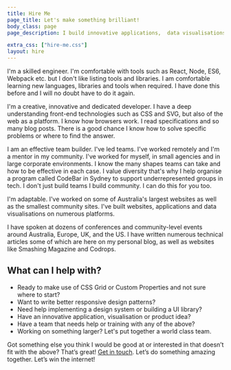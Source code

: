 ```yaml
---
title: Hire Me
page_title: Let's make something brilliant!
body_class: page
page_description: I build innovative applications,  data visualisations and websites. I want to make amazing user experiences that focus on quality, performance and great design, with built-in accessibility. I write maintainable, future-proof code with the latest tools and techniques.

extra_css: ["hire-me.css"]
layout: hire
---
```


I'm a skilled engineer. I'm comfortable with tools such as React, Node, ES6, Webpack etc. but I don't like listing tools and libraries. I am comfortable learning new languages, libraries and tools when required. I have done this before and I will no doubt have to do it again. 

I'm a creative, innovative and dedicated developer. I have a deep understanding front-end technologies such as CSS and SVG, but also of the web as a platform. I know how browsers work. I read specifications and so many blog posts. There is a good chance I know how to solve specific problems or where to find the answer.

I am an effective team builder. I've led teams. I've worked remotely and I'm a mentor in my community. I've worked for myself, in small agencies and in large corporate environments. I know the many shapes teams can take and how to be effective in each case. I value diversity that's why I help organise a program called CodeBar in Sydney to support underrepresented groups in tech. I don't just build teams I build community. I can do this for you too.

I'm adaptable. I've worked on some of Australia's largest websites as well as the smallest community sites. I've built websites, applications and data visualisations on numerous platforms. 

I have spoken at dozens of conferences and community-level events around Australia, Europe, UK, and the US. I have written numerous technical articles some of which are here on my personal blog, as well as websites like Smashing Magazine and Codrops. 


## What can I help with?
* Ready to make use of CSS Grid or Custom Properties and not sure where to start?
* Want to write better responsive design patterns?
* Need help implementing a design system or building a UI library?
* Have an innovative application, visualisation or product idea?
* Have a team that needs help or training with any of the above?  
* Working on something larger? Let's put together a world class team.

Got something else you think I would be good at or interested in that doesn’t fit with the above? That’s great! <a href="mailto:mike@madebymike.com.au">Get in touch</a>. Let’s do something amazing together. Let’s win the internet!